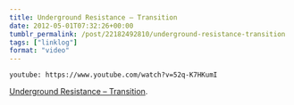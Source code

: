 ```yaml
---
title: Underground Resistance – Transition
date: 2012-05-01T07:32:26+00:00
tumblr_permalink: /post/22182492810/underground-resistance-transition
tags: ["linklog"]
format: "video"
---
```


`youtube: https://www.youtube.com/watch?v=52q-K7HKumI`

[Underground Resistance &#8211; Transition][1].

[1]: https://www.youtube.com/watch?v=52q-K7HKumI
